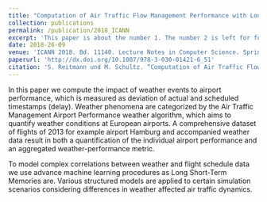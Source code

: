 ```yaml
---
title: "Computation of Air Traffic Flow Management Performance with Long Short-Term Memories Considering Weather Impac"
collection: publications
permalink: /publication/2018_ICANN
excerpt: 'This paper is about the number 1. The number 2 is left for future work.'
date: 2018-26-09
venue: 'ICANN 2018. Bd. 11140. Lecture Notes in Computer Science. Springer'
paperurl: 'http://dx.doi.org/10.1007/978-3-030-01421-6_51'
citation: 'S. Reitmann und M. Schultz. “Computation of Air Traffic Flow Management Performance with Long Short-Term Memories Considering Weather Impact”. In: Artificial Neural Networks and Machine Learning – ICANN 2018. Bd. 11140. Lecture Notes in Computer Science. Springer, 2018, S. 532–541. ISBN: 978-3-030-01421-6. DOI: 10.1007/978-3-030-01421-6_51.'
---
```


In this paper we compute the impact of weather events to airport performance, which is measured as deviation of actual and scheduled timestamps (delay). Weather phenomena are categorized by the Air Traffic Management Airport Performance weather algorithm, which aims to quantify weather conditions at European airports. A comprehensive dataset of flights of 2013 for example airport Hamburg and accompanied weather data result in both a quantification of the individual airport performance and an aggregated weather-performance metric.

To model complex correlations between weather and flight schedule data we use advance machine learning procedures as Long Short-Term Memories are. Various structured models are applied to certain simulation scenarios considering differences in weather affected air traffic dynamics.
